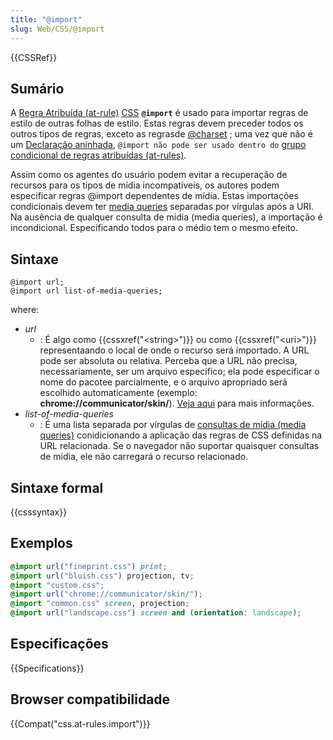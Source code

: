 ```yaml
---
title: "@import"
slug: Web/CSS/@import
---
```


{{CSSRef}}

## Sumário

A [Regra Atribuída (at-rule)](/pt-BR/docs/Web/CSS/At-rule) [CSS](/pt-BR/docs/Web/CSS) **`@import`** é usado para importar regras de estilo de outras folhas de estilo. Estas regras devem preceder todos os outros tipos de regras, exceto as regrasde [@charset](/pt-BR/docs/Web/CSS/@charset) ; uma vez que não é um [Declaração aninhada](/pt-BR/docs/Web/CSS/Syntax#nested_statements), `@import não pode ser usado dentro do` [grupo condicional de regras atribuídas (at-rules)](/pt-BR/docs/Web/CSS/At-rule#Conditional_Group_Rules).

Assim como os agentes do usuário podem evitar a recuperação de recursos para os tipos de mídia incompatíveis, os autores podem especificar regras @import dependentes de mídia. Estas importações condicionais devem ter [media queries](/pt-BR/docs/Web/CSS/Media_Queries/Using_media_queries) separadas por vírgulas após a URI. Na ausência de qualquer consulta de mídia (media queries), a importação é incondicional. Especificando todos para o médio tem o mesmo efeito.

## Sintaxe

```
@import url;
@import url list-of-media-queries;
```

where:

- _url_
  - : É algo como {{cssxref("&lt;string&gt;")}} ou como {{cssxref("&lt;uri&gt;")}} representaando o local de onde o recurso será importado. A URL pode ser absoluta ou relativa. Perceba que a URL não precisa, necessariamente, ser um arquivo específico; ela pode especificar o nome do pacotee parcialmente, e o arquivo apropriado será escolhido automaticamente (exemplo: **chrome://communicator/skin/**). [Veja aqui](/pt-BR/docs/Mozilla/Tech/XUL/Tutorial/The_Chrome_URL) para mais informações.
- _list-of-media-queries_
  - : É uma lista separada por vírgulas de [consultas de mídia (media queries)](/pt-BR/docs/Web/CSS/Media_Queries/Using_media_queries) conidicionando a aplicação das regras de CSS definidas na URL relacionada. Se o navegador não suportar quaisquer consultas de mídia, ele não carregará o recurso relacionado.

## Sintaxe formal

{{csssyntax}}

## Exemplos

```css
@import url("fineprint.css") print;
@import url("bluish.css") projection, tv;
@import "custom.css";
@import url("chrome://communicator/skin/");
@import "common.css" screen, projection;
@import url("landscape.css") screen and (orientation: landscape);
```

## Especificações

{{Specifications}}

## Browser compatibilidade

{{Compat("css.at-rules.import")}}

